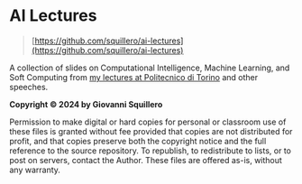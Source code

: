 # AI Lectures

> [https://github.com/squillero/ai-lectures](https://github.com/squillero/ai-lectures)

A collection of slides on Computational Intelligence, Machine Learning, and Soft Computing from [my lectures at Politecnico di Torino](https://www.polito.it/personale?p=giovanni.squillero#didattica) and other speeches.

**Copyright © 2024 by Giovanni Squillero**

Permission to make digital or hard copies for personal or classroom use of these files is granted without fee provided that copies are not distributed for profit, and that copies preserve both the copyright notice and the full reference to the source repository. To republish, to redistribute to lists, or to post on servers, contact the Author. These files are offered as-is, without any warranty.
